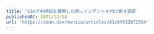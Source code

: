 ```yaml
---
title: 'Vimで中括弧を展開した時にインデントを付け足す設定'
publishedAt: 2021/12/14
url: 'https://zenn.dev/monica/articles/81c8f632b72584'
---
```

